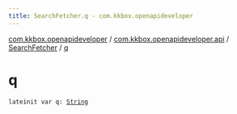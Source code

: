 ```yaml
---
title: SearchFetcher.q - com.kkbox.openapideveloper
---
```


[com.kkbox.openapideveloper](../../index.html) / [com.kkbox.openapideveloper.api](../index.html) / [SearchFetcher](index.html) / [q](.)

# q

`lateinit var q: `[`String`](https://kotlinlang.org/api/latest/jvm/stdlib/kotlin/-string/index.html)